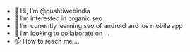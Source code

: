 - 👋 Hi, I’m @pushtiwebindia
- 👀 I’m interested in organic seo
- 🌱 I’m currently learning seo of android and ios mobile app
- 💞️ I’m looking to collaborate on ...
- 📫 How to reach me ...

<!---
pushtiwebindia/pushtiwebindia is a ✨ special ✨ repository because its `README.md` (this file) appears on your GitHub profile.
You can click the Preview link to take a look at your changes.
--->

